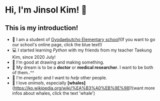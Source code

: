 # Hi, I'm Jinsol Kim! 👋
## This is my introduction!

-  🎒 I am a student of [Gyodaebutcho Elementary school](http://www.gyodae.es.kr/)!(If you want to go our school's online page, click the blue text!)
-  💻 I started learning _Python_ with my friends from my teacher Taekung Kim, since 2020 July! 
-  🎨 I'm good at drawing and making something.
-  👾 My dream is to be a __doctor__ or __medical researcher__. I want to be both of them..^^
-  👧 I'm _energetic_ and I want to _help_ other people.
-  🐳 I love _animals_, especially __[whales]__(https://ko.wikipedia.org/wiki/%EA%B3%A0%EB%9E%98)!(want more infos about whales, click the text 'whale')

